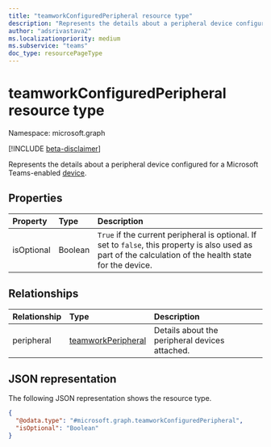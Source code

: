 ```yaml
---
title: "teamworkConfiguredPeripheral resource type"
description: "Represents the details about a peripheral device configured for a Microsoft Teams-enabled device."
author: "adsrivastava2"
ms.localizationpriority: medium
ms.subservice: "teams"
doc_type: resourcePageType
---
```


# teamworkConfiguredPeripheral resource type

Namespace: microsoft.graph

[!INCLUDE [beta-disclaimer](../../includes/beta-disclaimer.md)]

Represents the details about a peripheral device configured for a Microsoft Teams-enabled [device](../resources/teamworkdevice.md).

## Properties
|Property|Type|Description|
|:---|:---|:---|
|isOptional|Boolean|`True` if the current peripheral is optional. If set to `false`, this property is also used as part of the calculation of the health state for the device.|

## Relationships
|Relationship|Type|Description|
|:---|:---|:---|
|peripheral|[teamworkPeripheral](../resources/teamworkperipheral.md)|Details about the peripheral devices attached.|

## JSON representation
The following JSON representation shows the resource type.
<!-- {
  "blockType": "resource",
  "@odata.type": "microsoft.graph.teamworkConfiguredPeripheral"
}
-->
``` json
{
  "@odata.type": "#microsoft.graph.teamworkConfiguredPeripheral",
  "isOptional": "Boolean"
}
```

